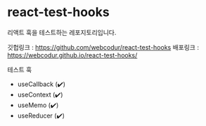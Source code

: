 # react-test-hooks

리액트 훅을 테스트하는 레포지토리입니다.

깃헙링크 : https://github.com/webcodur/react-test-hooks
배포링크 : https://webcodur.github.io/react-test-hooks/

테스트 훅
- useCallback (✔️)
- useContext (✔️)
- useMemo (✔️)
- useReducer (✔️)
